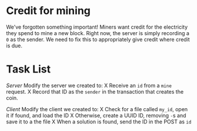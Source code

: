 # Credit for mining

We've forgotten something important!  Miners want credit for the electricity they spend to mine a new block.  Right now, the server is simply recording a `0` as the sender.  We need to fix this to appropriately give credit where credit is due. 


# Task List

*Server*
Modify the server we created to:
X Receive an `id` from a `mine` request.
X Record that ID as the `sender` in the transaction that creates the coin.

*Client*
Modify the client we created to:
X Check for a file called `my_id`, open it if found, and load the ID
X Otherwise, create a UUID ID, removing `-`s and save it to a the file
X When a solution is found, send the ID in the POST as `id`